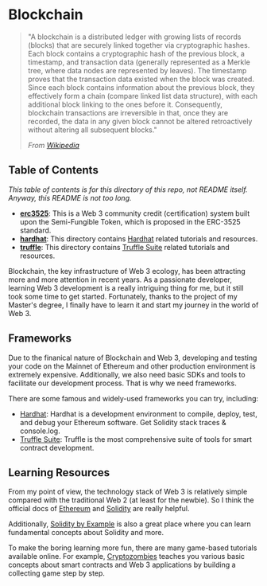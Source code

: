 # Blockchain

> "A blockchain is a distributed ledger with growing lists of records (blocks) that are securely linked together via cryptographic hashes.
> Each block contains a cryptographic hash of the previous block, a timestamp, and transaction data (generally represented as a Merkle tree, where data nodes are represented by leaves). 
> The timestamp proves that the transaction data existed when the block was created. 
> Since each block contains information about the previous block, they effectively form a chain (compare linked list data structure), with each additional block linking to the ones before it. 
> Consequently, blockchain transactions are irreversible in that, once they are recorded, the data in any given block cannot be altered retroactively without altering all subsequent blocks."
> 
> *From [Wikipedia](https://en.wikipedia.org/wiki/Blockchain)*

## Table of Contents

*This table of contents is for this directory of this repo, not README itself. Anyway, this README is not too long.*

- [**erc3525**](erc3525): This is a Web 3 community credit (certification) system built upon the Semi-Fungible Token, which is proposed in the ERC-3525 standard.
- [**hardhat**](hardhat): This directory contains [Hardhat](https://hardhat.org/) related tutorials and resources.
- [**truffle**](truffle): This directory contains [Truffle Suite](https://trufflesuite.com/) related tutorials and resources.

Blockchain, the key infrastructure of Web 3 ecology, has been attracting more and more attention in recent years.
As a passionate developer, learning Web 3 development is a really intriguing thing for me, but it still took some time to get started.
Fortunately, thanks to the project of my Master's degree, I finally have to learn it and start my journey in the world of Web 3.

## Frameworks

Due to the finanical nature of Blockchain and Web 3, developing and testing your code on the Mainnet of Ethereum and other production environment is extremely expensive.
Additionally, we also need basic SDKs and tools to facilitate our development process.
That is why we need frameworks.

There are some famous and widely-used frameworks you can try, including:

- [Hardhat](https://hardhat.org/): Hardhat is a development environment to compile, deploy, test, and debug your Ethereum software. Get Solidity stack traces & console.log.
- [Truffle Suite](https://trufflesuite.com/): Truffle is the most comprehensive suite of tools for smart contract development.

## Learning Resources

From my point of view, the technology stack of Web 3 is relatively simple compared with the traditional Web 2 (at least for the newbie).
So I think the official docs of [Ethereum](https://ethereum.org/en/developers/docs/) and [Solidity](https://docs.soliditylang.org/en/latest/) are really helpful.

Additionally, [Solidity by Example](https://solidity-by-example.org/) is also a great place where you can learn fundamental concepts about Solidity and more.

To make the boring learning more fun, there are many game-based tutorials available online.
For example, [Cryptozombies](https://cryptozombies.io/) teaches you various basic concepts about smart contracts and Web 3 applications by building a collecting game step by step.
